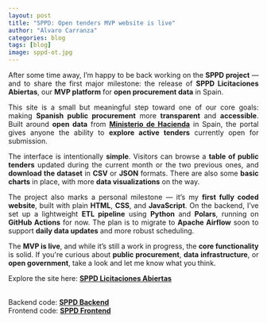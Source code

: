 ```yaml
---
layout: post
title: "SPPD: Open tenders MVP website is live"
author: "Alvaro Carranza"
categories: blog
tags: [blog]
image: sppd-ot.jpg
---
```


<div style="text-align: justify">

After some time away, I’m happy to be back working on the **SPPD project** — and to share the first major milestone: the release of **SPPD Licitaciones Abiertas**, our **MVP platform** for **open procurement data** in Spain.

This site is a small but meaningful step toward one of our core goals: making **Spanish public procurement** more **transparent** and **accessible**. Built around **open data** from <a href="https://contrataciondelestado.es/" target="_blank"><b>Ministerio de Hacienda</b></a> in Spain, the portal gives anyone the ability to **explore active tenders** currently open for submission.

The interface is intentionally **simple**. Visitors can browse a **table of public tenders** updated during the current month or the two previous ones, and **download the dataset** in **CSV** or **JSON** formats. There are also some **basic charts** in place, with more **data visualizations** on the way.

The project also marks a personal milestone — it’s my **first fully coded website**, built with plain **HTML**, **CSS**, and **JavaScript**. On the backend, I’ve set up a lightweight **ETL pipeline** using **Python** and **Polars**, running on **GitHub Actions** for now. The plan is to migrate to **Apache Airflow** soon to support **daily data updates** and more robust scheduling.

The **MVP is live**, and while it’s still a work in progress, the **core functionality** is solid. If you're curious about **public procurement**, **data infrastructure**, or **open government**, take a look and let me know what you think.

Explore the site here: <a href="https://alvaro2c.github.io/sppd-ot/" target="_blank"><b>SPPD Licitaciones Abiertas</b></a><br><br>

Backend code: <a href="https://github.com/Alvaro2c/sppd" target="_blank"><b>SPPD Backend</b></a><br>
Frontend code: <a href="https://github.com/Alvaro2c/sppd-ot" target="_blank"><b>SPPD Frontend</b></a>

</div>
